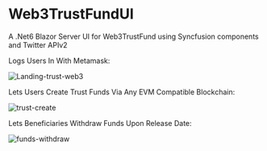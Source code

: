 # Web3TrustFundUI

A .Net6 Blazor Server UI for Web3TrustFund using Syncfusion components and Twitter APIv2

Logs Users In With Metamask:

![Landing-trust-web3](https://user-images.githubusercontent.com/95720340/167284990-2e39c7d1-9a02-4756-b847-2b25c2ce32fb.png)

Lets Users Create Trust Funds Via Any EVM Compatible Blockchain:

![trust-create](https://user-images.githubusercontent.com/95720340/167285049-eac4beec-840b-49e1-b1f3-ff29f92cd96d.png)

Lets Beneficiaries Withdraw Funds Upon Release Date:

![funds-withdraw](https://user-images.githubusercontent.com/95720340/167285095-520f1ff0-206f-4fca-b068-5d7d99b0e77b.png)

